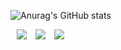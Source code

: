 ![Anurag's GitHub stats](https://github-readme-stats.vercel.app/api?username=MinSeok0123&&show_icons=true&theme=radical)
<div>
  <img src="https://img.shields.io/badge/HTML5-E34F26?style=flat-square&logo=HTML5&logoColor=white" style="margin-left:10px;">
  <img src="https://img.shields.io/badge/PYTHON-3776AB?style=flat-square&logo=PYTHON&logoColor=white" style="margin-left:10px;">
  <img src="https://img.shields.io/badge/C-A8B9CC?style=flat-square&logo=C&logoColor=white" style="margin-left:10px;">
